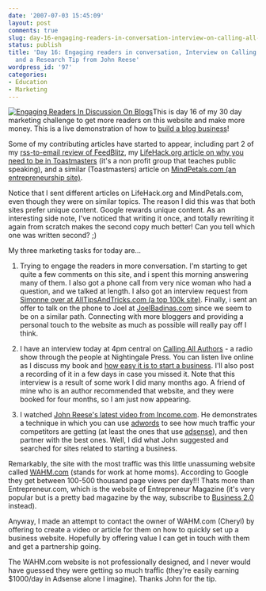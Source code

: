 ```yaml
---
date: '2007-07-03 15:45:09'
layout: post
comments: true
slug: day-16-engaging-readers-in-conversation-interview-on-calling-all-authors-and-a-research-tip-from-john-reese
status: publish
title: 'Day 16: Engaging readers in conversation, Interview on Calling All Authors,
  and a Research Tip from John Reese'
wordpress_id: '97'
categories:
- Education
- Marketing
---
```


[![Engaging Readers In Discussion On Blogs](http://s3.amazonaws.com/oldbloguploads/2007/07/comments1231-150x150.png)](http://s3.amazonaws.com/oldbloguploads/2007/07/comments1231.png)This is day 16 of my 30 day marketing challenge to get more readers on this website and make more money.  This is a live demonstration of how to [build a blog business](http://brianarmstrong.org/posts/website-marketing-three-tasks-per-day-for-a-month/)!

Some of my contributing articles have started to appear, including part 2 of my [rss-to-email review of FeedBlitz](http://www.problogger.net/archives/2007/07/04/rss-to-email-comparison-review-feedblitz/), my [LifeHack.org article on why you need to be in Toastmasters](http://www.lifehack.org/articles/communication/why-you-need-to-be-a-toastmaster.html) (it's a non profit group that teaches public speaking), and a similar (Toastmasters) article on [MindPetals.com (an entrepreneurship site)](http://mindpetals.com/blog/2007/07/five-reasons-all-entrepreneurs-should-join-toastmasters/).

Notice that I sent different articles on LifeHack.org and MindPetals.com, even though they were on similar topics.  The reason I did this was that both sites prefer unique content.  Google rewards unique content.  As an interesting side note, I've noticed that writing it once, and totally rewriting it again from scratch makes the second copy much better!  Can you tell which one was written second? ;)

My three marketing tasks for today are...



1. Trying to engage the readers in more conversation.  I'm starting to get quite a few comments on this site, and i spent this morning answering many of them.  I also got a phone call from very nice woman who had a question, and we talked at length.  I also got an interview request from [Simonne over at AllTipsAndTricks.com (a top 100k site)](http://alltipsandtricks.com/).  Finally, i sent an offer to talk on the phone to Joel at [JoelBadinas.com](http://joelbadinas.com/) since we seem to be on a similar path.  Connecting with more bloggers and providing a personal touch to the website as much as possible will really pay off I think.

2. I have an interview today at 4pm central on [Calling All Authors](http://www.globaltalkradio.com/shows/callingallauthors/) - a radio show through the people at Nightingale Press.  You can listen live online as I discuss my book and [how easy it is to start a business](http://www.globaltalkradio.com/live/index.asx).  I'll also post a recording of it in a few days in case you missed it.  Note that this interview is a result of some work I did many months ago.  A friend of mine who is an author recommended that website, and they were booked for four months, so I am just now appearing.

3. I watched [John Reese's latest video from Income.com](http://www.income.com/blog/2007/07/02/open-your-eyes-and-find-the-gold/).  He demonstrates a technique in which you can use [adwords](http://adwords.google.com) to see how much traffic your competitors are getting (at least the ones that use [adsense](http://adsense.google.com)), and then partner with the best ones.  Well, I did what John suggested and searched for sites related to starting a business.

Remarkably, the site with the most traffic was this little unassuming website called [WAHM.com](http://www.wahm.com/) (stands for work at home moms).  According to Google they get between 100-500 thousand page views per day!!!  Thats more than Entrepreneur.com, which is the website of Entrepreneur Magazine (it's very popular but is a pretty bad magazine by the way, subscribe to [Business 2.0](http://www.amazon.com/gp/product/B000P0JGQO?ie=UTF8&tag=httpwwwstartb-20&linkCode=as2&camp=1789&creative=9325&creativeASIN=B000P0JGQO) instead).

Anyway, I made an attempt to contact the owner of WAHM.com (Cheryl) by offering to create a video or article for them on how to quickly set up a business website.  Hopefully by offering value I can get in touch with them and get a partnership going.

The WAHM.com website is not professionally designed, and I never would have guessed they were getting so much traffic (they're easily earning $1000/day in Adsense alone I imagine).  Thanks John for the tip.

